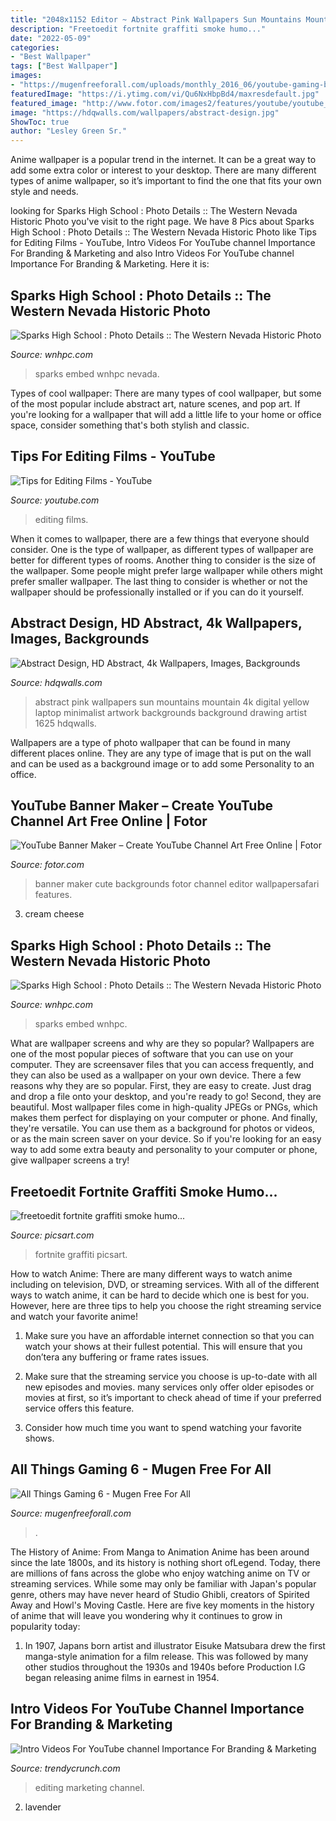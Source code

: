 ```yaml
---
title: "2048x1152 Editor ~ Abstract Pink Wallpapers Sun Mountains Mountain 4k Digital Yellow Laptop Minimalist Artwork Backgrounds Background Drawing Artist 1625 Hdqwalls"
description: "Freetoedit fortnite graffiti smoke humo..."
date: "2022-05-09"
categories:
- "Best Wallpaper"
tags: ["Best Wallpaper"]
images:
- "https://mugenfreeforall.com/uploads/monthly_2016_06/youtube-gaming-banner_292095.jpg.ae7e87737030555016e9e8b526d9496f.jpg"
featuredImage: "https://i.ytimg.com/vi/Qu6NxHbpBd4/maxresdefault.jpg"
featured_image: "http://www.fotor.com/images2/features/youtube/youtube_2.jpg"
image: "https://hdqwalls.com/wallpapers/abstract-design.jpg"
ShowToc: true
author: "Lesley Green Sr."
---
```



Anime wallpaper is a popular trend in the internet. It can be a great way to add some extra color or interest to your desktop. There are many different types of anime wallpaper, so it’s important to find the one that fits your own style and needs.

	

		
looking for Sparks High School : Photo Details :: The Western Nevada Historic Photo you've visit to the right page. We have 8 Pics about Sparks High School : Photo Details :: The Western Nevada Historic Photo like Tips for Editing Films - YouTube, Intro Videos For YouTube channel Importance For Branding &amp; Marketing and also Intro Videos For YouTube channel Importance For Branding &amp; Marketing. Here it is:
		
    
## Sparks High School : Photo Details :: The Western Nevada Historic Photo

<img loading=lazy src="https://wnhpc.com/wnhpcfb10218840655352513.jpg" onerror="this.onerror=null;this.src='https://tse3.mm.bing.net/th?id=OIP.F6_rLm0dxVrykSTdo50jJwHaEK&amp;pid=15.1';" alt="Sparks High School : Photo Details :: The Western Nevada Historic Photo">

_Source: wnhpc.com_

>sparks embed wnhpc nevada. 

	

Types of cool wallpaper:
There are many types of cool wallpaper, but some of the most popular include abstract art, nature scenes, and pop art. If you're looking for a wallpaper that will add a little life to your home or office space, consider something that's both stylish and classic.

    
## Tips For Editing Films - YouTube

<img loading=lazy src="https://i.ytimg.com/vi/Qu6NxHbpBd4/maxresdefault.jpg" onerror="this.onerror=null;this.src='https://tse4.mm.bing.net/th?id=OIP.yvR6CLNkrSXWfXpbCLTahwHaEK&amp;pid=15.1';" alt="Tips for Editing Films - YouTube">

_Source: youtube.com_

>editing films. 

	

When it comes to wallpaper, there are a few things that everyone should consider. One is the type of wallpaper, as different types of wallpaper are better for different types of rooms. Another thing to consider is the size of the wallpaper. Some people might prefer large wallpaper while others might prefer smaller wallpaper. The last thing to consider is whether or not the wallpaper should be professionally installed or if you can do it yourself.

    
## Abstract Design, HD Abstract, 4k Wallpapers, Images, Backgrounds

<img loading=lazy src="https://hdqwalls.com/wallpapers/abstract-design.jpg" onerror="this.onerror=null;this.src='https://tse4.mm.bing.net/th?id=OIP.zwc1HTSSC2YW-Ia84e1iDQHaEK&amp;pid=15.1';" alt="Abstract Design, HD Abstract, 4k Wallpapers, Images, Backgrounds">

_Source: hdqwalls.com_

>abstract pink wallpapers sun mountains mountain 4k digital yellow laptop minimalist artwork backgrounds background drawing artist 1625 hdqwalls. 

	



Wallpapers are a type of photo wallpaper that can be found in many different places online. They are any type of image that is put on the wall and can be used as a background image or to add some Personality to an office.

    
## YouTube Banner Maker – Create YouTube Channel Art Free Online | Fotor

<img loading=lazy src="http://www.fotor.com/images2/features/youtube/youtube_2.jpg" onerror="this.onerror=null;this.src='https://tse2.mm.bing.net/th?id=OIP.CMf1j2Uqiw3-iAWWJeqLiwHaEK&amp;pid=15.1';" alt="YouTube Banner Maker – Create YouTube Channel Art Free Online | Fotor">

_Source: fotor.com_

>banner maker cute backgrounds fotor channel editor wallpapersafari features. 

	

3. cream cheese 

    
## Sparks High School : Photo Details :: The Western Nevada Historic Photo

<img loading=lazy src="https://wnhpc.com/wnhpcfb10218841135124507.jpg" onerror="this.onerror=null;this.src='https://tse1.mm.bing.net/th?id=OIP.s9wI_QqzRN_xw0M85LtUUgHaEK&amp;pid=15.1';" alt="Sparks High School : Photo Details :: The Western Nevada Historic Photo">

_Source: wnhpc.com_

>sparks embed wnhpc. 

	

What are wallpaper screens and why are they so popular?
Wallpapers are one of the most popular pieces of software that you can use on your computer. They are screensaver files that you can access frequently, and they can also be used as a wallpaper on your own device. There a few reasons why they are so popular. First, they are easy to create. Just drag and drop a file onto your desktop, and you're ready to go! Second, they are beautiful. Most wallpaper files come in high-quality JPEGs or PNGs, which makes them perfect for displaying on your computer or phone. And finally, they're versatile. You can use them as a background for photos or videos, or as the main screen saver on your device. So if you're looking for an easy way to add some extra beauty and personality to your computer or phone, give wallpaper screens a try!

    
## Freetoedit Fortnite Graffiti Smoke Humo...

<img loading=lazy src="http://cdn140.picsart.com/264688175022202.jpg" onerror="this.onerror=null;this.src='https://tse2.mm.bing.net/th?id=OIP.OqubNRk_rSd3rJch2LMFFAHaEK&amp;pid=15.1';" alt="freetoedit fortnite graffiti smoke humo...">

_Source: picsart.com_

>fortnite graffiti picsart. 

	

How to watch Anime: There are many different ways to watch anime including on television, DVD, or streaming services.
With all of the different ways to watch anime, it can be hard to decide which one is best for you. However, here are three tips to help you choose the right streaming service and watch your favorite anime!
1. Make sure you have an affordable internet connection so that you can watch your shows at their fullest potential. This will ensure that you don’tera any buffering or frame rates issues.

2. Make sure that the streaming service you choose is up-to-date with all new episodes and movies. many services only offer older episodes or movies at first, so it’s important to check ahead of time if your preferred service offers this feature.

3. Consider how much time you want to spend watching your favorite shows.

    
## All Things Gaming 6 - Mugen Free For All

<img loading=lazy src="https://mugenfreeforall.com/uploads/monthly_2016_06/youtube-gaming-banner_292095.jpg.ae7e87737030555016e9e8b526d9496f.jpg" onerror="this.onerror=null;this.src='https://tse1.mm.bing.net/th?id=OIP.nIR3Yt6v36xXMlRsvojZawHaEK&amp;pid=15.1';" alt="All Things Gaming 6 - Mugen Free For All">

_Source: mugenfreeforall.com_

>. 

	

The History of Anime: From Manga to Animation
Anime has been around since the late 1800s, and its history is nothing short ofLegend. Today, there are millions of fans across the globe who enjoy watching anime on TV or streaming services. While some may only be familiar with Japan's popular genre, others may have never heard of Studio Ghibli, creators of Spirited Away and Howl's Moving Castle. Here are five key moments in the history of anime that will leave you wondering why it continues to grow in popularity today:
1) In 1907, Japans born artist and illustrator Eisuke Matsubara drew the first manga-style animation for a film release. This was followed by many other studios throughout the 1930s and 1940s before Production I.G began releasing anime films in earnest in 1954.

    
## Intro Videos For YouTube Channel Importance For Branding &amp; Marketing

<img loading=lazy src="https://www.trendycrunch.com/wp-content/uploads/2018/03/VIDEO-EDITING-GIG.jpg" onerror="this.onerror=null;this.src='https://tse3.mm.bing.net/th?id=OIP.Hq27ht1cXj9D1bHRC-HesgHaEK&amp;pid=15.1';" alt="Intro Videos For YouTube channel Importance For Branding &amp; Marketing">

_Source: trendycrunch.com_

>editing marketing channel. 

	

2. lavender 

